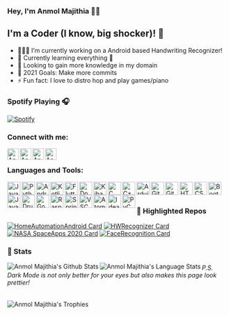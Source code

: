 ### Hey, I'm Anmol Majithia 👋🏻

## I'm a Coder (I know, big shocker)! 🤯

- 🧑🏻‍💻 I’m currently working on a Android based Handwriting Recognizer!
- 🌱 Currently learning everything 🤪
- 🧠 Looking to gain more knowledge in my domain
- 🥅 2021 Goals: Make more commits
- ⚡ Fun fact: I love to distro hop and play games/piano

### Spotify Playing 🎧

[![Spotify](https://spotify-now-playing.anmolmajithia.vercel.app/api/spotify)](https://open.spotify.com/user/anmol_majithia)

### Connect with me:

[<img align="left" alt="Anmol Majithia | Instagram" width="26px" src="https://img.icons8.com/color/48/000000/instagram-new.png" />][instagram]
[<img align="left" alt="Anmol Majithia | LinkedIn" width="26px" src="https://img.icons8.com/color/48/000000/linkedin.png" />][linkedin]
[<img align="left" alt="Anmol Majithia | YouTube" width="26px" src="https://img.icons8.com/color/48/000000/youtube-squared.png" />][youtube]
[<img align="left" alt="Anmol Majithia | Twitter" width="26px" src="https://img.icons8.com/color/48/000000/twitter.png" />][twitter]

<br />

### Languages and Tools:

<img align="left" alt="Java" width="30px" src="https://img.icons8.com/color/48/000000/java-coffee-cup-logo.png"/>
<img align="left" alt="Python" width="30px" src="https://img.icons8.com/color/48/000000/python.png"/>
<img align="left" alt="Android" width="30px" src="https://img.icons8.com/color/48/000000/android-os.png"/>
<img align="left" alt="Kotlin" width="30px" src="https://img.icons8.com/color/48/000000/kotlin.png"/>
<img align="left" alt="Flutter" width="30px" src="https://img.icons8.com/color/48/000000/flutter.png"/>
<img align="left" alt="Docker" width="30px" src="https://img.icons8.com/color/48/000000/docker.png"/>
<img align="left" alt="Kibana" width="30px" src="https://img.icons8.com/color/48/000000/kibana.png"/>
<img align="left" alt="C" width="30px" src="https://img.icons8.com/color/48/000000/c-programming.png"/>
<img align="left" alt="C++" width="30px" src="https://img.icons8.com/color/48/000000/c-plus-plus-logo.png"/>
<img align="left" alt="Arduino" width="30px" src="https://img.icons8.com/color/48/000000/arduino.png"/>
<img align="left" alt="Git" width="30px" src="https://img.icons8.com/color/48/000000/git.png"/>
<img align="left" alt="Github" width="30px" src="https://img.icons8.com/color/48/000000/github--v1.png"/>
<img align="left" alt="HTML5" width="30px" src="https://img.icons8.com/color/48/000000/html-5.png"/>
<img align="left" alt="CSS3" width="30px" src="https://img.icons8.com/color/48/000000/css3.png"/>
<img align="left" alt="BootStrap" width="30px"  src="https://img.icons8.com/color/48/000000/bootstrap.png"/>
<img align="left" alt="JavaScript" width="30px" src="https://img.icons8.com/color/48/000000/javascript.png"/>
<img align="left" alt="Drupal" width="30px" src="https://img.icons8.com/color/48/000000/drupal.png"/>
<img align="left" alt="Go" width="30px" src="https://img.icons8.com/color/48/000000/golang.png"/>
<img align="left" alt="Raspberry Pi" width="30px" src="https://img.icons8.com/color/48/000000/raspberry-pi.png"/>
<img align="left" alt="Spring Boot" width="30px" src="https://img.icons8.com/color/48/000000/spring-logo.png"/>
<img align="left" alt="VSCode" width="30px"  src="https://img.icons8.com/fluent/48/000000/visual-studio-code-2019.png"/>
<img align="left" alt="Atom" width="30px" src="https://img.icons8.com/color/48/000000/atom-editor.png"/>
<img align="left" alt="Idea" width="30px" src="https://img.icons8.com/color/48/000000/intellij-idea.png"/>
<img align="left" alt="PyCharm" width="30px" src="https://img.icons8.com/color/48/000000/pycharm.png"/>

<br />
<br />

### 📌 Highlighted Repos

<a href="https://github.com/AnmolMajithia/HomeAutomationAndroid"><img alt="HomeAutomationAndroid Card" src="https://github-readme-stats-anmolmajithia.vercel.app//api/pin/?username=AnmolMajithia&repo=HomeAutomationAndroid&theme=github_dark&hide_border=true"/></a>
<a href="https://github.com/AnmolMajithia/Handwriting-Recognition"><img alt="HWRecognizer Card" src="https://github-readme-stats-anmolmajithia.vercel.app//api/pin/?username=AnmolMajithia&repo=Handwriting-Recognition&hide_border=true&theme=github_dark&hide_border=true"/></a>
<a href="https://github.com/LegendBois/NASA-Space-Apps-Spot-The-Fire-v3.0"><img alt="NASA SpaceApps 2020 Card" src="https://github-readme-stats-anmolmajithia.vercel.app//api/pin/?username=LegendBois&repo=NASA-Space-Apps-Spot-The-Fire-v3.0&hide_border=true&theme=github_dark&hide_border=true"/></a>
<a href="https://github.com/AnmolMajithia/FaceRecognition-In-Cpp"><img alt="FaceRecognition Card" src="https://github-readme-stats-anmolmajithia.vercel.app//api/pin/?username=AnmolMajithia&repo=FaceRecognition-In-Cpp&hide_border=true&theme=github_dark&hide_border=true"/></a>


### 🔭 Stats

<img align="left" alt="Anmol Majithia's Github Stats" src="https://github-readme-stats-anmolmajithia.vercel.app//api?username=AnmolMajithia&show_icons=true&hide_border=true&count_private=true&include_all_commits=false&theme=github_dark" />
<img align="left" alt="Anmol Majithia's Language Stats" src="https://github-readme-stats-anmolmajithia.vercel.app//api/top-langs/?username=AnmolMajithia&show_icons=true&hide_border=true&count_private=true&include_all_commits=false&theme=github_dark&layout=compact" />

###### P.S. Dark Mode is not only better for your eyes but also makes this page look prettier!

<img align="left" alt="Anmol Majithia's Trophies" src="https://github-profile-trophy.vercel.app/?username=AnmolMajithia&theme=darkhub&row=1&column=3&no-frame=true" />


[twitter]: https://twitter.com/Anmol_Majithia
[youtube]: https://www.youtube.com/channel/UCUk4dH9pDV5rqKuDiCs3Z0A
[instagram]: https://instagram.com/aaaanmol
[linkedin]: https://www.linkedin.com/in/anmol-majithia/

<br />
